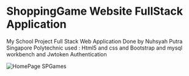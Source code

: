 # ShoppingGame Website FullStack Application
 
 My School Project Full Stack Web Application
 Done by Nuhsyah Putra
Singapore Polytechnic
used : Html5 and css and Bootstrap and mysql workbench and Jwtoken Authentication


![HomePage SPGames](https://user-images.githubusercontent.com/20873290/198552373-55c11672-a756-4111-9e54-65777ed4139e.png)
